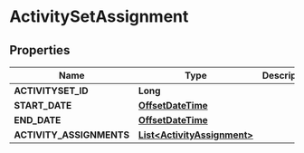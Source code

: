 
# ActivitySetAssignment

## Properties
Name | Type | Description | Notes
------------ | ------------- | ------------- | -------------
**ACTIVITYSET_ID** | **Long** |  |  [optional]
**START_DATE** | [**OffsetDateTime**](OffsetDateTime.md) |  |  [optional]
**END_DATE** | [**OffsetDateTime**](OffsetDateTime.md) |  |  [optional]
**ACTIVITY_ASSIGNMENTS** | [**List&lt;ActivityAssignment&gt;**](ActivityAssignment.md) |  |  [optional]



